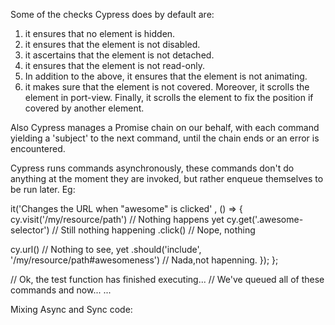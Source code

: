 Some of the checks Cypress does by default are:
1. it ensures that no element is hidden.
2. it ensures that the element is not disabled.
3. it ascertains that the element is not detached.
4. it ensures that the element is not read-only.
5. In addition to the above, it ensures that the element is not animating.
6. it makes sure that the element is not covered.
Moreover, it scrolls the element in port-view.
Finally, it scrolls the element to fix the position if covered by another element.

Also Cypress manages a Promise chain on our behalf, with each command yielding a 'subject' to the next command, until the chain ends or an error is encountered.

Cypress runs commands asynchronously, these  commands don't do anything at the moment they are invoked, but rather enqueue themselves to be run later.
Eg: 

it('Changes the URL when "awesome" is clicked' , () => {
cy.visit('/my/resource/path') // Nothing happens yet
cy.get('.awesome-selector') // Still nothing happening
    .click() // Nope, nothing

  cy.url() // Nothing to see, yet
    .should('include', '/my/resource/path#awesomeness') // Nada,not hapenning.
});
};

// Ok, the test function has finished executing...
// We've queued all of these commands and now... ...




Mixing Async and Sync code:

